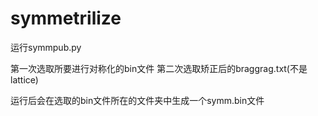 # symmetrilize
运行symmpub.py

第一次选取所要进行对称化的bin文件
第二次选取矫正后的braggrag.txt(不是lattice)

运行后会在选取的bin文件所在的文件夹中生成一个symm.bin文件
